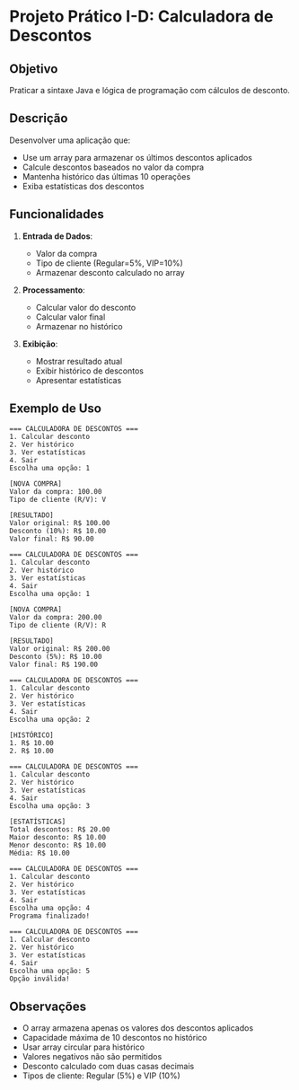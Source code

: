 # Projeto Prático I-D: Calculadora de Descontos

## Objetivo
Praticar a sintaxe Java e lógica de programação com cálculos de desconto.

## Descrição
Desenvolver uma aplicação que:
- Use um array para armazenar os últimos descontos aplicados
- Calcule descontos baseados no valor da compra
- Mantenha histórico das últimas 10 operações
- Exiba estatísticas dos descontos

## Funcionalidades
1. **Entrada de Dados**:
   - Valor da compra
   - Tipo de cliente (Regular=5%, VIP=10%)
   - Armazenar desconto calculado no array

2. **Processamento**:
   - Calcular valor do desconto
   - Calcular valor final
   - Armazenar no histórico

3. **Exibição**:
   - Mostrar resultado atual
   - Exibir histórico de descontos
   - Apresentar estatísticas

## Exemplo de Uso
```
=== CALCULADORA DE DESCONTOS ===
1. Calcular desconto
2. Ver histórico
3. Ver estatísticas
4. Sair
Escolha uma opção: 1

[NOVA COMPRA]
Valor da compra: 100.00
Tipo de cliente (R/V): V

[RESULTADO]
Valor original: R$ 100.00
Desconto (10%): R$ 10.00
Valor final: R$ 90.00

=== CALCULADORA DE DESCONTOS ===
1. Calcular desconto
2. Ver histórico
3. Ver estatísticas
4. Sair
Escolha uma opção: 1

[NOVA COMPRA]
Valor da compra: 200.00
Tipo de cliente (R/V): R

[RESULTADO]
Valor original: R$ 200.00
Desconto (5%): R$ 10.00
Valor final: R$ 190.00

=== CALCULADORA DE DESCONTOS ===
1. Calcular desconto
2. Ver histórico
3. Ver estatísticas
4. Sair
Escolha uma opção: 2

[HISTÓRICO]
1. R$ 10.00
2. R$ 10.00

=== CALCULADORA DE DESCONTOS ===
1. Calcular desconto
2. Ver histórico
3. Ver estatísticas
4. Sair
Escolha uma opção: 3

[ESTATÍSTICAS]
Total descontos: R$ 20.00
Maior desconto: R$ 10.00
Menor desconto: R$ 10.00
Média: R$ 10.00

=== CALCULADORA DE DESCONTOS ===
1. Calcular desconto
2. Ver histórico
3. Ver estatísticas
4. Sair
Escolha uma opção: 4
Programa finalizado!

=== CALCULADORA DE DESCONTOS ===
1. Calcular desconto
2. Ver histórico
3. Ver estatísticas
4. Sair
Escolha uma opção: 5
Opção inválida!
```

## Observações
- O array armazena apenas os valores dos descontos aplicados
- Capacidade máxima de 10 descontos no histórico
- Usar array circular para histórico
- Valores negativos não são permitidos
- Desconto calculado com duas casas decimais
- Tipos de cliente: Regular (5%) e VIP (10%)
